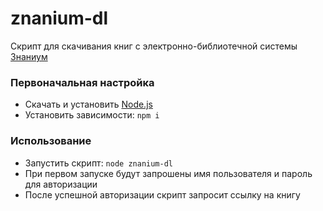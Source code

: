 # znanium-dl

Cкрипт для скачивания книг с электронно-библиотечной системы [Знаниум](https://znanium.com/)

### Первоначальная настройка

- Скачать и установить [Node.js](https://nodejs.org/en/download/)
- Установить зависимости: `npm i`

### Использование

- Запустить скрипт: `node znanium-dl`
- При первом запуске будут запрошены имя пользователя и пароль для авторизации
- После успешной авторизации скрипт запросит ссылку на книгу
